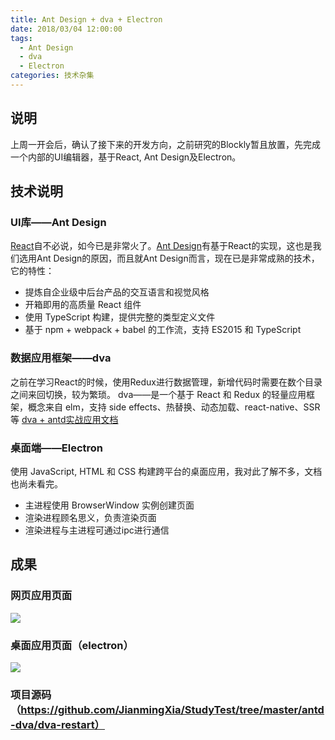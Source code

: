 ```yaml
---
title: Ant Design + dva + Electron
date: 2018/03/04 12:00:00
tags:
  - Ant Design
  - dva
  - Electron
categories: 技术杂集
---
```


## 说明
上周一开会后，确认了接下来的开发方向，之前研究的Blockly暂且放置，先完成一个内部的UI编辑器，基于React, Ant Design及Electron。

## 技术说明
### UI库——Ant Design
[React](https://reactjs.org/)自不必说，如今已是非常火了。[Ant Design](https://ant.design/docs/react/introduce-cn)有基于React的实现，这也是我们选用Ant Design的原因，而且就Ant Design而言，现在已是非常成熟的技术，它的特性：
- 提炼自企业级中后台产品的交互语言和视觉风格
- 开箱即用的高质量 React 组件
- 使用 TypeScript 构建，提供完整的类型定义文件
- 基于 npm + webpack + babel 的工作流，支持 ES2015 和 TypeScript

<!-- more -->

### 数据应用框架——dva
之前在学习React的时候，使用Redux进行数据管理，新增代码时需要在数个目录之间来回切换，较为繁琐。
dva——是一个基于 React 和 Redux 的轻量应用框架，概念来自 elm，支持 side effects、热替换、动态加载、react-native、SSR 等
[dva + antd实战应用文档](https://ant.design/docs/react/practical-projects-cn)

### 桌面端——Electron
使用 JavaScript, HTML 和 CSS 构建跨平台的桌面应用，我对此了解不多，文档也尚未看完。
- 主进程使用 BrowserWindow 实例创建页面
- 渲染进程顾名思义，负责渲染页面
- 渲染进程与主进程可通过ipc进行通信

## 成果
### 网页应用页面
![](https://img.ryoma.top/antd%26dva%26electron/0.png)

### 桌面应用页面（electron）
![](https://img.ryoma.top/antd%26dva%26electron/1.png)

### 项目源码（https://github.com/JianmingXia/StudyTest/tree/master/antd-dva/dva-restart）
